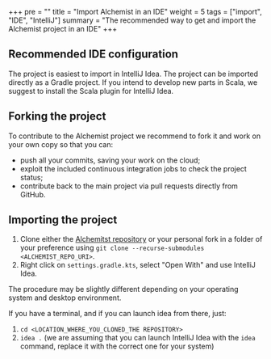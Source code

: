 +++
pre = ""
title = "Import Alchemist in an IDE"
weight = 5
tags = ["import", "IDE", "IntelliJ"]
summary = "The recommended way to get and import the Alchemist project in an IDE"
+++
## Recommended IDE configuration

The project is easiest to import in IntelliJ Idea.
The project can be imported directly as a Gradle project.
If you intend to develop new parts in Scala, we suggest to install the Scala plugin for IntelliJ Idea.

## Forking the project
To contribute to the Alchemist project we recommend 
to fork it and work on your own copy so that you can:

* push all your commits, saving your work on the cloud;
* exploit the included continuous integration jobs to check the project status;
* contribute back to the main project via pull requests directly from GitHub.

## Importing the project

1. Clone either the [Alchemitst repository](https://github.com/AlchemistSimulator/Alchemist) 
   or your personal fork in a folder of your preference using `git clone --recurse-submodules <ALCHEMIST_REPO_URI>`.
1. Right click on `settings.gradle.kts`, select "Open With" and use IntelliJ Idea.

The procedure may be slightly different depending on your operating system and desktop environment.

If you have a terminal, and if you can launch idea from there, just:

1. `cd <LOCATION_WHERE_YOU_CLONED_THE REPOSITORY>`
1. `idea .` (we are assuming that you can launch IntelliJ Idea with the `idea` command, replace it with the correct one for your system)


